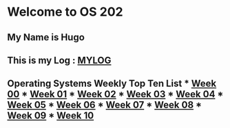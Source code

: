 # Welcome to OS 202

## My Name is Hugo

## This is my Log : [MYLOG](https://github.com/HugoIr/os202/blob/master/TXT/mylog.txt)


## Operating Systems Weekly Top Ten List * [Week 00](W00/) * [Week 01](W01/) * [Week 02](W02/) * [Week 03](W03/) * [Week 04](W04/) * [Week 05](W05/) * [Week 06](W06/) * [Week 07](W07/) * [Week 08](W08/) * [Week 09](W09/) * [Week 10](W10/)


